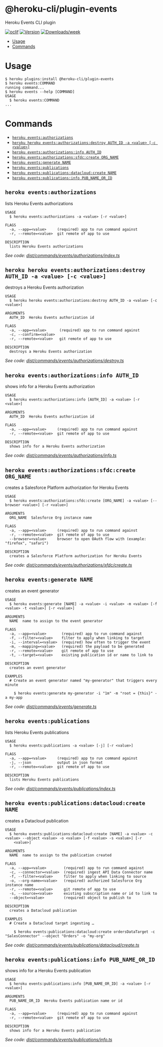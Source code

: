 @heroku-cli/plugin-events
=================

Heroku Events CLI plugin


[![oclif](https://img.shields.io/badge/cli-oclif-brightgreen.svg)](https://oclif.io)
[![Version](https://img.shields.io/npm/v/@heroku-cli/plugin-events.svg)](https://npmjs.org/package/@heroku-cli/plugin-events)
[![Downloads/week](https://img.shields.io/npm/dw/@heroku-cli/plugin-events.svg)](https://npmjs.org/package/@heroku-cli/plugin-events)


<!-- toc -->
* [Usage](#usage)
* [Commands](#commands)
<!-- tocstop -->
# Usage
```sh-session
$ heroku plugins:install @heroku-cli/plugin-events
$ heroku events:COMMAND
running command...
$ heroku events --help [COMMAND]
USAGE
  $ heroku events:COMMAND
...
```
# Commands
<!-- commands -->
* [`heroku events:authorizations`](#heroku-eventsauthorizations)
* [`heroku heroku events:authorizations:destroy AUTH_ID -a <value> [-c <value>]`](#heroku-heroku-eventsauthorizationsdestroy-auth_id--a-value--c-value)
* [`heroku events:authorizations:info AUTH_ID`](#heroku-eventsauthorizationsinfo-auth_id)
* [`heroku events:authorizations:sfdc:create ORG_NAME`](#heroku-eventsauthorizationssfdccreate-org_name)
* [`heroku events:generate NAME`](#heroku-eventsgenerate-name)
* [`heroku events:publications`](#heroku-eventspublications)
* [`heroku events:publications:datacloud:create NAME`](#heroku-eventspublicationsdatacloudcreate-name)
* [`heroku events:publications:info PUB_NAME_OR_ID`](#heroku-eventspublicationsinfo-pub_name_or_id)

## `heroku events:authorizations`

lists Heroku Events authorizations

```
USAGE
  $ heroku events:authorizations -a <value> [-r <value>]

FLAGS
  -a, --app=<value>     (required) app to run command against
  -r, --remote=<value>  git remote of app to use

DESCRIPTION
  lists Heroku Events authorizations
```

_See code: [dist/commands/events/authorizations/index.ts](https://github.com/heroku/heroku-cli-plugin-events/blob/v0.0.1/dist/commands/events/authorizations/index.ts)_

## `heroku heroku events:authorizations:destroy AUTH_ID -a <value> [-c <value>]`

destroys a Heroku Events authorization

```
USAGE
  $ heroku heroku events:authorizations:destroy AUTH_ID -a <value> [-c <value>]

ARGUMENTS
  AUTH_ID  Heroku Events authorization id

FLAGS
  -a, --app=<value>      (required) app to run command against
  -c, --confirm=<value>
  -r, --remote=<value>   git remote of app to use

DESCRIPTION
  destroys a Heroku Events authorization
```

_See code: [dist/commands/events/authorizations/destroy.ts](https://github.com/heroku/heroku-cli-plugin-events/blob/v0.0.1/dist/commands/events/authorizations/destroy.ts)_

## `heroku events:authorizations:info AUTH_ID`

shows info for a Heroku Events authorization

```
USAGE
  $ heroku events:authorizations:info [AUTH_ID] -a <value> [-r <value>]

ARGUMENTS
  AUTH_ID  Heroku Events authorization id

FLAGS
  -a, --app=<value>     (required) app to run command against
  -r, --remote=<value>  git remote of app to use

DESCRIPTION
  shows info for a Heroku Events authorization
```

_See code: [dist/commands/events/authorizations/info.ts](https://github.com/heroku/heroku-cli-plugin-events/blob/v0.0.1/dist/commands/events/authorizations/info.ts)_

## `heroku events:authorizations:sfdc:create ORG_NAME`

creates a Salesforce Platform authorization for Heroku Events

```
USAGE
  $ heroku events:authorizations:sfdc:create [ORG_NAME] -a <value> [--browser <value>] [-r <value>]

ARGUMENTS
  ORG_NAME  Salesforce Org instance name

FLAGS
  -a, --app=<value>     (required) app to run command against
  -r, --remote=<value>  git remote of app to use
  --browser=<value>     browser to open OAuth flow with (example: "firefox", "safari")

DESCRIPTION
  creates a Salesforce Platform authorization for Heroku Events
```

_See code: [dist/commands/events/authorizations/sfdc/create.ts](https://github.com/heroku/heroku-cli-plugin-events/blob/v0.0.1/dist/commands/events/authorizations/sfdc/create.ts)_

## `heroku events:generate NAME`

creates an event generator

```
USAGE
  $ heroku events:generate [NAME] -a <value> -i <value> -m <value> [-f <value> -t <value>] [-r <value>]

ARGUMENTS
  NAME  name to assign to the event generator

FLAGS
  -a, --app=<value>       (required) app to run command against
  -f, --filter=<value>    filter to apply when linking to target
  -i, --interval=<value>  (required) how often to trigger the event
  -m, --mapping=<value>   (required) the payload to be generated
  -r, --remote=<value>    git remote of app to use
  -t, --target=<value>    existing publication id or name to link to

DESCRIPTION
  creates an event generator

EXAMPLES
  # Create an event generator named "my-generator" that triggers every minute

    $ heroku events:generate my-generator -i "1m" -m "root = {this}" -a my-app
```

_See code: [dist/commands/events/generate.ts](https://github.com/heroku/heroku-cli-plugin-events/blob/v0.0.1/dist/commands/events/generate.ts)_

## `heroku events:publications`

lists Heroku Events publications

```
USAGE
  $ heroku events:publications -a <value> [-j] [-r <value>]

FLAGS
  -a, --app=<value>     (required) app to run command against
  -j, --json            output in json format
  -r, --remote=<value>  git remote of app to use

DESCRIPTION
  lists Heroku Events publications
```

_See code: [dist/commands/events/publications/index.ts](https://github.com/heroku/heroku-cli-plugin-events/blob/v0.0.1/dist/commands/events/publications/index.ts)_

## `heroku events:publications:datacloud:create NAME`

creates a Datacloud publication

```
USAGE
  $ heroku events:publications:datacloud:create [NAME] -a <value> -c <value> --object <value> -o <value> [-f <value> -s <value>] [-r
    <value>]

ARGUMENTS
  NAME  name to assign to the publication created

FLAGS
  -a, --app=<value>        (required) app to run command against
  -c, --connector=<value>  (required) ingest API Data Connector name
  -f, --filter=<value>     filter to apply when linking to source
  -o, --org-name=<value>   (required) authorized Salesforce Org instance name
  -r, --remote=<value>     git remote of app to use
  -s, --source=<value>     existing subscription name or id to link to
  --object=<value>         (required) object to publish to

DESCRIPTION
  creates a Datacloud publication

EXAMPLES
  # Create a Datacloud target ingesting …

    $ heroku events:publications:datacloud:create ordersDataTarget -c "SalesConnector" --object "Orders" -o "my-org"
```

_See code: [dist/commands/events/publications/datacloud/create.ts](https://github.com/heroku/heroku-cli-plugin-events/blob/v0.0.1/dist/commands/events/publications/datacloud/create.ts)_

## `heroku events:publications:info PUB_NAME_OR_ID`

shows info for a Heroku Events publication

```
USAGE
  $ heroku events:publications:info [PUB_NAME_OR_ID] -a <value> [-r <value>]

ARGUMENTS
  PUB_NAME_OR_ID  Heroku Events publication name or id

FLAGS
  -a, --app=<value>     (required) app to run command against
  -r, --remote=<value>  git remote of app to use

DESCRIPTION
  shows info for a Heroku Events publication
```

_See code: [dist/commands/events/publications/info.ts](https://github.com/heroku/heroku-cli-plugin-events/blob/v0.0.1/dist/commands/events/publications/info.ts)_
<!-- commandsstop -->
